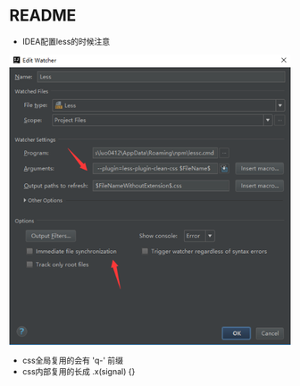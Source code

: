# README

- IDEA配置less的时候注意
   

![](static/images/readme/less.png)  

- css全局复用的会有 'q-' 前缀 
- css内部复用的长成 .x(signal) {} 
    